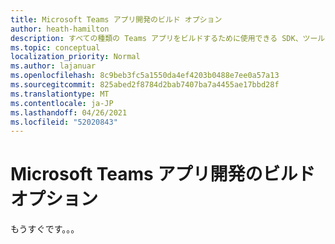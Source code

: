 ```yaml
---
title: Microsoft Teams アプリ開発のビルド オプション
author: heath-hamilton
description: すべての種類の Teams アプリをビルドするために使用できる SDK、ツール、API について説明します。
ms.topic: conceptual
localization_priority: Normal
ms.author: lajanuar
ms.openlocfilehash: 8c9beb3fc5a1550da4ef4203b0488e7ee0a57a13
ms.sourcegitcommit: 825abed2f8784d2bab7407ba7a4455ae17bbd28f
ms.translationtype: MT
ms.contentlocale: ja-JP
ms.lasthandoff: 04/26/2021
ms.locfileid: "52020843"
---
```

# <a name="build-options-for-microsoft-teams-app-development"></a>Microsoft Teams アプリ開発のビルド オプション

もうすぐです。。。
